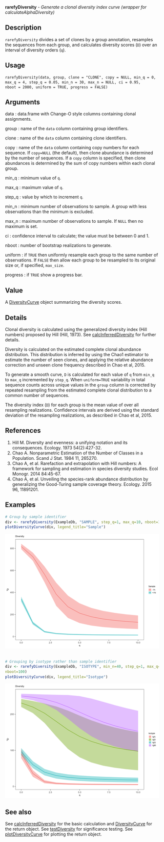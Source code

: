 **rarefyDiversity** - *Generate a clonal diversity index curve (wrapper for calculateAlphaDiversity)*

Description
--------------------

`rarefyDiversity` divides a set of clones by a group annotation,
resamples the sequences from each group, and calculates diversity
scores (<code class = 'eq'>D</code>) over an interval of diversity orders (<code class = 'eq'>q</code>).


Usage
--------------------
```
rarefyDiversity(data, group, clone = "CLONE", copy = NULL, min_q = 0,
max_q = 4, step_q = 0.05, min_n = 30, max_n = NULL, ci = 0.95,
nboot = 2000, uniform = TRUE, progress = FALSE)
```

Arguments
-------------------

data
:   data.frame with Change-O style columns containing clonal assignments.

group
:   name of the `data` column containing group identifiers.

clone
:   name of the `data` column containing clone identifiers.

copy
:   name of the `data` column containing copy numbers for each 
sequence. If `copy=NULL` (the default), then clone abundance
is determined by the number of sequences. If a `copy` column
is specified, then clone abundances is determined by the sum of 
copy numbers within each clonal group.

min_q
:   minimum value of <code class = 'eq'>q</code>.

max_q
:   maximum value of <code class = 'eq'>q</code>.

step_q
:   value by which to increment <code class = 'eq'>q</code>.

min_n
:   minimum number of observations to sample.
A group with less observations than the minimum is excluded.

max_n
:   maximum number of observations to sample. If `NULL` then no 
maximum is set.

ci
:   confidence interval to calculate; the value must be between 0 and 1.

nboot
:   number of bootstrap realizations to generate.

uniform
:   if `TRUE` then uniformly resample each group to the same 
number of observations. If `FALSE` then allow each group to
be resampled to its original size or, if specified, `max_size`.

progress
:   if `TRUE` show a progress bar.




Value
-------------------

A [DiversityCurve](DiversityCurve-class.md) object summarizing the diversity scores.


Details
-------------------

Clonal diversity is calculated using the generalized diversity index (Hill numbers) 
proposed by Hill (Hill, 1973). See [calcInferredDiversity](calcInferredDiversity.md) for further details.

Diversity is calculated on the estimated complete clonal abundance distribution.
This distribution is inferred by using the Chao1 estimator to estimate the number
of seen clones, and applying the relative abundance correction and unseen clone
frequency described in Chao et al, 2015.

To generate a smooth curve, <code class = 'eq'>D</code> is calculated for each value of <code class = 'eq'>q</code> from
`min_q` to `max_q` incremented by `step_q`.  When `uniform=TRUE`
variability in total sequence counts across unique values in the `group` column 
is corrected by repeated resampling from the estimated complete clonal distribution to a 
common number of sequences.

The diversity index (<code class = 'eq'>D</code>) for each group is the mean value of over all resampling 
realizations. Confidence intervals are derived using the standard deviation of the 
resampling realizations, as described in Chao et al, 2015.


References
-------------------


1. Hill M. Diversity and evenness: a unifying notation and its consequences. 
Ecology. 1973 54(2):427-32.
1. Chao A. Nonparametric Estimation of the Number of Classes in a Population. 
Scand J Stat. 1984 11, 265270.
1. Chao A, et al. Rarefaction and extrapolation with Hill numbers: 
A framework for sampling and estimation in species diversity studies. 
Ecol Monogr. 2014 84:45-67.
1. Chao A, et al. Unveiling the species-rank abundance distribution by 
generalizing the Good-Turing sample coverage theory. 
Ecology. 2015 96, 11891201.




Examples
-------------------

```R
# Group by sample identifier
div <- rarefyDiversity(ExampleDb, "SAMPLE", step_q=1, max_q=10, nboot=100)
plotDiversityCurve(div, legend_title="Sample")

```

![2](rarefyDiversity-2.png)

```R

# Grouping by isotype rather than sample identifier
div <- rarefyDiversity(ExampleDb, "ISOTYPE", min_n=40, step_q=1, max_q=10, 
nboot=100)
plotDiversityCurve(div, legend_title="Isotype")
```

![4](rarefyDiversity-4.png)


See also
-------------------

See [calcInferredDiversity](calcInferredDiversity.md) for the basic calculation and 
[DiversityCurve](DiversityCurve-class.md) for the return object. 
See [testDiversity](testDiversity.md) for significance testing.
See [plotDiversityCurve](plotDiversityCurve.md) for plotting the return object.



